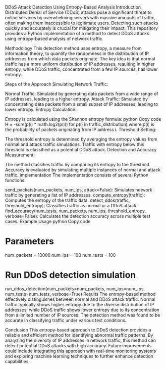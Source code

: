 DDoS Attack Detection Using Entropy-Based Analysis
Introduction
Distributed Denial of Service (DDoS) attacks pose a significant threat to online services by overwhelming servers with massive amounts of traffic, often making them inaccessible to legitimate users. Detecting such attacks quickly and accurately is crucial for mitigating their impact. This repository provides a Python implementation of a method to detect DDoS attacks using entropy-based analysis of network traffic.

Methodology
This detection method uses entropy, a measure from information theory, to quantify the randomness in the distribution of IP addresses from which data packets originate. The key idea is that normal traffic has a more uniform distribution of IP addresses, resulting in higher entropy, while DDoS traffic, concentrated from a few IP sources, has lower entropy.

Steps of the Approach
Simulating Network Traffic:

Normal Traffic: Simulated by generating data packets from a wide range of IP addresses, leading to a higher entropy.
Attack Traffic: Simulated by concentrating data packets from a small subset of IP addresses, leading to lower entropy.
Entropy Calculation:

Entropy is calculated using the Shannon entropy formula:
python
Copy code
H = -sum(p(i) * math.log2(p(i)) for p(i) in traffic_distribution)
where p(i) is the probability of packets originating from IP address i.
Threshold Setting:

The threshold entropy is determined by averaging the entropy values from normal and attack traffic simulations. Traffic with entropy below this threshold is classified as a potential DDoS attack.
Detection and Accuracy Measurement:

The method classifies traffic by comparing its entropy to the threshold. Accuracy is evaluated by simulating multiple instances of normal and attack traffic.
Implementation
The implementation consists of several Python functions:

send_packets(num_packets, num_ips, attack=False): Simulates network traffic by generating a list of IP addresses.
compute_entropy(traffic): Computes the entropy of the traffic data.
detect_ddos(traffic, threshold_entropy): Classifies traffic as normal or a DDoS attack.
find_accuracy(num_tests, num_packets, num_ips, threshold_entropy, verbose=False): Calculates the detection accuracy across multiple test cases.
Example Usage
python
Copy code
# Parameters
num_packets = 10000
num_ips = 100
num_tests = 100

# Run DDoS detection simulation
run_ddos_detection(num_packets=num_packets, num_ips=num_ips, num_tests=num_tests, verbose=True)
Results
The entropy-based method effectively distinguishes between normal and DDoS attack traffic. Normal traffic typically shows higher entropy due to the diverse distribution of IP addresses, while DDoS traffic shows lower entropy due to its concentration from a limited number of IP sources. The detection method was found to be accurate in classifying traffic under various test conditions.

Conclusion
This entropy-based approach to DDoS detection provides a reliable and efficient method for identifying abnormal traffic patterns. By analyzing the diversity of IP addresses in network traffic, this method can detect potential DDoS attacks with high accuracy. Future improvements could include integrating this approach with real-time monitoring systems and exploring machine learning techniques to further enhance detection capabilities.
